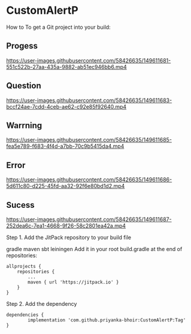 # CustomAlertP

How to
To get a Git project into your build:

## Progess


https://user-images.githubusercontent.com/58426635/149611681-551c522b-27aa-435a-9882-ab51ec946bb6.mp4

## Question

https://user-images.githubusercontent.com/58426635/149611683-bccf24ae-7cdd-4ceb-ae62-c92e85f92640.mp4

## Warrning

https://user-images.githubusercontent.com/58426635/149611685-fea5e789-f683-4f4d-a7bb-70c9b5415da4.mp4

## Error

https://user-images.githubusercontent.com/58426635/149611686-5d611c80-d225-45fd-aa32-92f6e80bd1d2.mp4

## Sucess

https://user-images.githubusercontent.com/58426635/149611687-252dea6c-7ea1-4668-9f26-58c2801ea42a.mp4


Step 1. Add the JitPack repository to your build file

gradle
maven
sbt
leiningen
Add it in your root build.gradle at the end of repositories:

	allprojects {
		repositories {
			...
			maven { url 'https://jitpack.io' }
		}
	}
Step 2. Add the dependency

	dependencies {
	        implementation 'com.github.priyanka-bhoir:CustomAlertP:Tag'
	}
 
